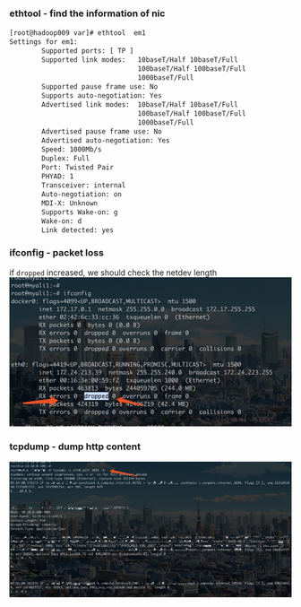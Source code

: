 ### ethtool - find the information of nic
```shell
[root@hadoop009 var]# ethtool  em1
Settings for em1:
        Supported ports: [ TP ]
        Supported link modes:   10baseT/Half 10baseT/Full 
                                100baseT/Half 100baseT/Full 
                                1000baseT/Full 
        Supported pause frame use: No
        Supports auto-negotiation: Yes
        Advertised link modes:  10baseT/Half 10baseT/Full 
                                100baseT/Half 100baseT/Full 
                                1000baseT/Full 
        Advertised pause frame use: No
        Advertised auto-negotiation: Yes
        Speed: 1000Mb/s
        Duplex: Full
        Port: Twisted Pair
        PHYAD: 1
        Transceiver: internal
        Auto-negotiation: on
        MDI-X: Unknown
        Supports Wake-on: g
        Wake-on: d
        Link detected: yes
```

### ifconfig - packet loss
if `dropped` increased, we should check the netdev length
![ifconfig](images/ifconfig.jpg)

### tcpdump - dump http content
![tcpdump](images/tcpdump.jpg)